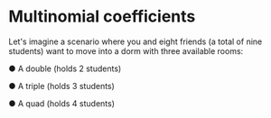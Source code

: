 # Multinomial coefficients

Let's imagine a scenario where you and eight friends (a total of nine students) want to move into a dorm with three available rooms:

● A double (holds 2 students)

● A triple (holds 3 students)

● A quad (holds 4 students)
